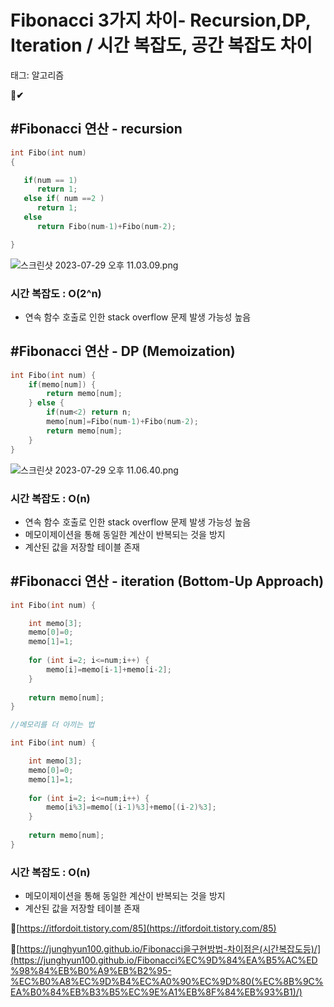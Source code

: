 # Fibonacci 3가지 차이- Recursion,DP, Iteration / 시간 복잡도, 공간 복잡도 차이

태그: 알고리즘

**📌✔**

## #Fibonacci 연산 - recursion

```cpp
int Fibo(int num)
{

   if(num == 1)
      return 1;
   else if( num ==2 )
      return 1;
   else
      return Fibo(num-1)+Fibo(num-2);

}
```

![스크린샷 2023-07-29 오후 11.03.09.png](Fibonacci%203%E1%84%80%E1%85%A1%E1%84%8C%E1%85%B5%20%E1%84%8E%E1%85%A1%E1%84%8B%E1%85%B5-%20Recursion,DP,%20Iteration%20%E1%84%89%E1%85%B5%E1%84%80%E1%85%A1%20b0665d8b27ad4d509606330d26b67436/%25E1%2584%2589%25E1%2585%25B3%25E1%2584%258F%25E1%2585%25B3%25E1%2584%2585%25E1%2585%25B5%25E1%2586%25AB%25E1%2584%2589%25E1%2585%25A3%25E1%2586%25BA_2023-07-29_%25E1%2584%258B%25E1%2585%25A9%25E1%2584%2592%25E1%2585%25AE_11.03.09.png)

### 시간 복잡도 : O(2^n)

- 연속 함수 호출로 인한 stack overflow 문제 발생 가능성 높음

## #Fibonacci 연산 - DP (Memoization)

```cpp
int Fibo(int num) {
	if(memo[num]) {
		return memo[num];
	} else {
		if(num<2) return n;
		memo[num]=Fibo(num-1)+Fibo(num-2);
		return memo[num];
	}
}
```

![스크린샷 2023-07-29 오후 11.06.40.png](Fibonacci%203%E1%84%80%E1%85%A1%E1%84%8C%E1%85%B5%20%E1%84%8E%E1%85%A1%E1%84%8B%E1%85%B5-%20Recursion,DP,%20Iteration%20%E1%84%89%E1%85%B5%E1%84%80%E1%85%A1%20b0665d8b27ad4d509606330d26b67436/%25E1%2584%2589%25E1%2585%25B3%25E1%2584%258F%25E1%2585%25B3%25E1%2584%2585%25E1%2585%25B5%25E1%2586%25AB%25E1%2584%2589%25E1%2585%25A3%25E1%2586%25BA_2023-07-29_%25E1%2584%258B%25E1%2585%25A9%25E1%2584%2592%25E1%2585%25AE_11.06.40.png)

### 시간 복잡도 : O(n)

- 연속 함수 호출로 인한 stack overflow 문제 발생 가능성 높음
- 메모이제이션을 통해 동일한 계산이 반복되는 것을 방지
- 계산된 값을 저장할 테이블 존재

## #Fibonacci 연산 - iteration (Bottom-Up Approach)

```cpp
int Fibo(int num) {

	int memo[3];
	memo[0]=0;
	memo[1]=1;
    
	for (int i=2; i<=num;i++) {
		memo[i]=memo[i-1]+memo[i-2];
	}
    
	return memo[num];
}

//메모리를 더 아끼는 법

int Fibo(int num) {

	int memo[3];
	memo[0]=0;
	memo[1]=1;
    
	for (int i=2; i<=num;i++) {
		memo[i%3]=memo[(i-1)%3]+memo[(i-2)%3];
	}
    
	return memo[num];
}
```

### 시간 복잡도 : O(n)

- 메모이제이션을 통해 동일한 계산이 반복되는 것을 방지
- 계산된 값을 저장할 테이블 존재

🔗[https://itfordoit.tistory.com/85](https://itfordoit.tistory.com/85) 

🔗[https://junghyun100.github.io/Fibonacci을구현방법-차이점은(시간복잡도등)/](https://junghyun100.github.io/Fibonacci%EC%9D%84%EA%B5%AC%ED%98%84%EB%B0%A9%EB%B2%95-%EC%B0%A8%EC%9D%B4%EC%A0%90%EC%9D%80(%EC%8B%9C%EA%B0%84%EB%B3%B5%EC%9E%A1%EB%8F%84%EB%93%B1)/)